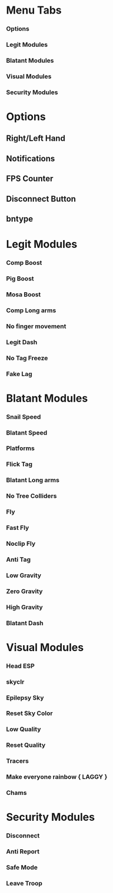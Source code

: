 # Menu Tabs
### Options
### Legit Modules
### Blatant Modules
### Visual Modules
### Security Modules

# Options

## Right/Left Hand  
## Notifications  
## FPS Counter  
## Disconnect Button  
## bntype  

# Legit Modules
### Comp Boost
### Pig Boost
### Mosa Boost
### Comp Long arms
### No finger movement
### Legit Dash
### No Tag Freeze
### Fake Lag

# Blatant Modules
### Snail Speed
### Blatant Speed
### Platforms
### Flick Tag
### Blatant Long arms
### No Tree Colliders
### Fly
### Fast Fly
### Noclip Fly
### Anti Tag
### Low Gravity
### Zero Gravity
### High Gravity
### Blatant Dash

# Visual Modules
### Head ESP
### skyclr
### Epilepsy Sky
### Reset Sky Color
### Low Quality
### Reset Quality
### Tracers
### Make everyone rainbow { LAGGY }
### Chams

# Security Modules
### Disconnect
### Anti Report
### Safe Mode
### Leave Troop

